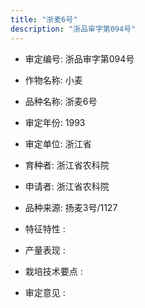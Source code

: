 ```yaml
---
title: "浙麦6号"
description: "浙品审字第094号"
---
```

* 审定编号:  浙品审字第094号

*  作物名称:  小麦

*  品种名称:  浙麦6号

*  审定年份:  1993

*  审定单位:  浙江省

* 育种者:  浙江省农科院

*  申请者:  浙江省农科院

*  品种来源:  扬麦3号/1127

*  特征特性 : 

 
*  产量表现 : 


*  栽培技术要点 : 


*  审定意见 : 

